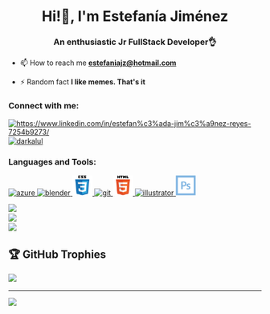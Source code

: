 <h1 align="center">Hi!🌸, I'm Estefanía Jiménez</h1>
<h3 align="center">An enthusiastic Jr FullStack Developer👌</h3>

- 📫 How to reach me **estefaniajz@hotmail.com**

- ⚡ Random fact **I like memes. That's it**

<h3 align="left">Connect with me:</h3>
<p align="left">
<a href="https://www.linkedin.com/in/estefan%C3%ADa-jim%C3%A9nez-reyes-7254b9273/" target="blank"><img align="center" src="https://raw.githubusercontent.com/rahuldkjain/github-profile-readme-generator/master/src/images/icons/Social/linked-in-alt.svg" alt="https://www.linkedin.com/in/estefan%c3%ada-jim%c3%a9nez-reyes-7254b9273/" height="30" width="40" /></a>
<a href="https://instagram.com/darkalul" target="blank"><img align="center" src="https://raw.githubusercontent.com/rahuldkjain/github-profile-readme-generator/master/src/images/icons/Social/instagram.svg" alt="darkalul" height="30" width="40" /></a>
</p>

<h3 align="left">Languages and Tools:</h3>
<p align="left"> <a href="https://azure.microsoft.com/en-in/" target="_blank" rel="noreferrer"> <img src="https://www.vectorlogo.zone/logos/microsoft_azure/microsoft_azure-icon.svg" alt="azure" width="40" height="40"/> </a> <a href="https://www.blender.org/" target="_blank" rel="noreferrer"> <img src="https://download.blender.org/branding/community/blender_community_badge_white.svg" alt="blender" width="40" height="40"/> </a> <a href="https://www.w3schools.com/css/" target="_blank" rel="noreferrer"> <img src="https://raw.githubusercontent.com/devicons/devicon/master/icons/css3/css3-original-wordmark.svg" alt="css3" width="40" height="40"/> </a> <a href="https://git-scm.com/" target="_blank" rel="noreferrer"> <img src="https://www.vectorlogo.zone/logos/git-scm/git-scm-icon.svg" alt="git" width="40" height="40"/> </a> <a href="https://www.w3.org/html/" target="_blank" rel="noreferrer"> <img src="https://raw.githubusercontent.com/devicons/devicon/master/icons/html5/html5-original-wordmark.svg" alt="html5" width="40" height="40"/> </a> <a href="https://www.adobe.com/in/products/illustrator.html" target="_blank" rel="noreferrer"> <img src="https://www.vectorlogo.zone/logos/adobe_illustrator/adobe_illustrator-icon.svg" alt="illustrator" width="40" height="40"/> </a> <a href="https://www.photoshop.com/en" target="_blank" rel="noreferrer"> <img src="https://raw.githubusercontent.com/devicons/devicon/master/icons/photoshop/photoshop-line.svg" alt="photoshop" width="40" height="40"/> </a> </p>

![](https://github-readme-stats.vercel.app/api?username=EstefaniaJZ&theme=synthwave&hide_border=false&include_all_commits=true&count_private=true)<br/>
![](https://github-readme-streak-stats.herokuapp.com/?user=EstefaniaJZ&theme=synthwave&hide_border=false)<br/>
![](https://github-readme-stats.vercel.app/api/top-langs/?username=EstefaniaJZ&theme=synthwave&hide_border=false&include_all_commits=true&count_private=true&layout=compact)

## 🏆 GitHub Trophies
![](https://github-profile-trophy.vercel.app/?username=EstefaniaJZ&theme=tokyonight&no-frame=false&no-bg=false&margin-w=4)

---
[![](https://visitcount.itsvg.in/api?id=EstefaniaJZ&icon=9&color=10)](https://visitcount.itsvg.in)

<!-- Proudly created with GPRM ( https://gprm.itsvg.in ) -->

<!--
**EstefaniaJZ/Estefaniajz** is a ✨ _special_ ✨ repository because its `README.md` (this file) appears on your GitHub profile.

Here are some ideas to get you started:

- 🔭 I’m currently working on ...
- 🌱 I’m currently learning ...
- 👯 I’m looking to collaborate on ...
- 🤔 I’m looking for help with ...
- 💬 Ask me about ...
- 📫 How to reach me: ...
- 😄 Pronouns: ...
- ⚡ Fun fact: ...
-->
